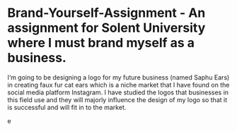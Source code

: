 # Brand-Yourself-Assignment - An assignment for Solent University where I must brand myself as a business.

<p>I‘m going to be designing a logo for my future business (named Saphu Ears) in creating faux fur cat ears which is a niche market that I have found on the social media platform Instagram. I have studied the logos that businesses in this field use and they will majorly influence the design of my logo so that it is successful and will fit in to the market. </p>

e

